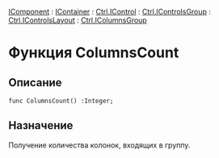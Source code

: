 ﻿---
Link: Com.Ctrl.IColumnsGroup.@ColumnsCount
---

[IComponent](topic:Com.Custom.ComClasses.IComponent.Default) :
[IContainer](topic:Com.Custom.ComClasses.IContainer.Default) :
[Ctrl.IControl](topic:Com.Custom.ComClasses.Ctrl.IControl.Default) :
[Ctrl.IControlsGroup](topic:Com.Custom.ComClasses.Ctrl.IControlsGroup.Default) :
[Ctrl.IControlsLayout](topic:Com.Custom.ComClasses.Ctrl.IControlsLayout.Default) :
[Ctrl.IColumnsGroup](Default)

# Функция ColumnsCount

## Описание

    func ColumnsCount() :Integer;

## Назначение

Получение количества колонок, входящих в группу.




